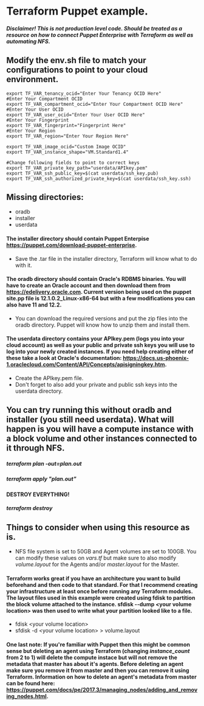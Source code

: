 # Terraform Puppet example. 

#### *Disclaimer! This is not production level code. Should be treated as a resource on how to connect Puppet Enterprise with Terraform as well as automating NFS.*

## Modify the env.sh file to match your configurations to point to your cloud environment. 

```#Enter Your Tenancy OCID
export TF_VAR_tenancy_ocid="Enter Your Tenancy OCID Here"
#Enter Your Compartment OCID
export TF_VAR_compartment_ocid="Enter Your Compartment OCID Here"
#Enter Your User OCID
export TF_VAR_user_ocid="Enter Your User OCID Here"
#Enter Your Fingerprint
export TF_VAR_fingerprint="Fingerprint Here"
#Enter Your Region
export TF_VAR_region="Enter Your Region Here"

export TF_VAR_image_ocid="Custom Image OCID"
export TF_VAR_instance_shape="VM.Standard1.4"

#Change following fields to point to correct keys
export TF_VAR_private_key_path="userdata/APIkey.pem"
export TF_VAR_ssh_public_key=$(cat userdata/ssh_key.pub)
export TF_VAR_ssh_authorized_private_key=$(cat userdata/ssh_key.ssh)
```
  
## Missing directories:
  * oradb
  * installer
  * userdata
  
#### The installer directory should contain Puppet Enterpise https://puppet.com/download-puppet-enterprise.
  * Save the .tar file in the installer directory, Terraform will know what to do with it.
  
#### The oradb directory should contain Oracle's RDBMS binaries. You will have to create an Oracle account and then download them from https://edelivery.oracle.com. Current version being used on the puppet site.pp file is 12.1.0.2_Linux-x86-64 but with a few modifications you can also have 11 and 12.2.
  * You can download the required versions and put the zip files into the oradb directory. Puppet will know how to unzip them and install them.

#### The userdata directory contains your APIkey.pem (logs you into your cloud account) as well as your public and private ssh keys you will use to log into your newly created instances. If you need help creating either of these take a look at Oracle's documentation: https://docs.us-phoenix-1.oraclecloud.com/Content/API/Concepts/apisigningkey.htm.
  * Create the APIkey.pem file. 
  * Don't forget to also add your private and public ssh keys into the userdata directory.

## You can try running this without oradb and installer (you still need userdata). What will happen is you will have a compute instance with a block volume and other instances connected to it through NFS. 

##### terraform plan -out=plan.out
##### terraform apply "plan.out"

#### DESTROY EVERYTHING!

##### terraform destroy 

## Things to consider when using this resource as is.
  * NFS file system is set to 50GB and Agent volumes are set to 100GB. You can modify these values on *vars.tf* but make sure to also modify *volume.layout* for the Agents and/or *master.layout* for the Master. 

#### Terraform works great if you have an architecture you want to build beforehand and then code to that standard. For that I recommend creating your infrastructure at least once before running any Terraform modules. The layout files used in this example were created using fdisk to partition the block volume attached to the instance. sfdisk --dump \<your volume location\> was then used to write what your partition looked like to a file.
  * fdisk \<your volume location\>
  * sfdisk -d \<your volume location\> > volume.layout

#### One last note: If you're familiar with Puppet then this might be common sense but deleting an agent using Terraform (changing *instance_count* from 2 to 1) will delete the compute instace but will not remove the metadata that master has about it's agents. Before deleting an agent make sure you remove it from master and then you can remove it using Terraform. Information on how to delete an agent's metadata from master can be found here: https://puppet.com/docs/pe/2017.3/managing_nodes/adding_and_removing_nodes.html.
